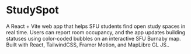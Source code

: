 # StudySpot
A React + Vite web app that helps SFU students find open study spaces in real time. Users can report room occupancy, and the app updates building statuses using color-coded bubbles on an interactive SFU Burnaby map. Built with React, TailwindCSS, Framer Motion, and MapLibre GL JS..
